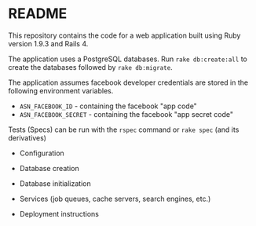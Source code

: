 README
======

This repository contains the code for a web application built using Ruby version 1.9.3 and Rails 4.

The application uses a PostgreSQL databases. Run `rake db:create:all` to create the databases followed by `rake db:migrate`.

The application assumes facebook developer credentials are stored in the following environment variables.
  * `ASN_FACEBOOK_ID` - containing the facebook "app code"
  * `ASN_FACEBOOK_SECRET` - containing the facebook "app secret code"


Tests (Specs) can be run with the `rspec` command or `rake spec` (and its derivatives)



* Configuration

* Database creation

* Database initialization

* Services (job queues, cache servers, search engines, etc.)

* Deployment instructions

